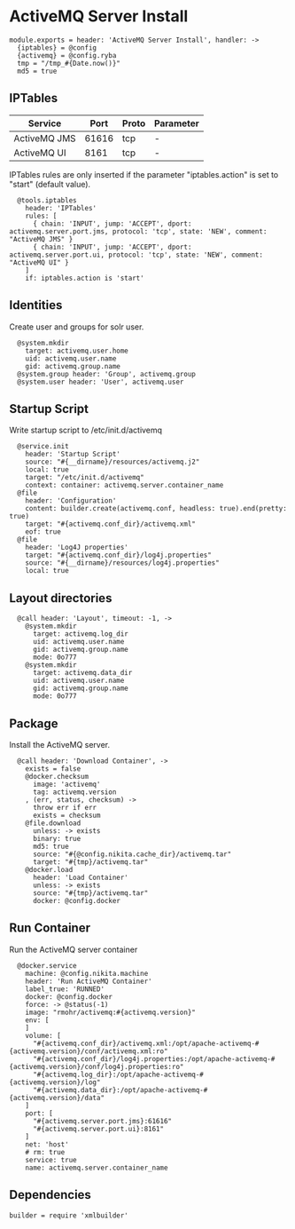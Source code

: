 
# ActiveMQ Server Install

    module.exports = header: 'ActiveMQ Server Install', handler: ->
      {iptables} = @config
      {activemq} = @config.ryba
      tmp = "/tmp_#{Date.now()}"
      md5 = true

## IPTables

| Service      | Port  | Proto | Parameter |
|--------------|-------|-------|-----------|
| ActiveMQ JMS | 61616 | tcp   | -         |
| ActiveMQ UI  |  8161 | tcp   | -         |


IPTables rules are only inserted if the parameter "iptables.action" is set to
"start" (default value).

      @tools.iptables
        header: 'IPTables'
        rules: [
          { chain: 'INPUT', jump: 'ACCEPT', dport: activemq.server.port.jms, protocol: 'tcp', state: 'NEW', comment: "ActiveMQ JMS" }
          { chain: 'INPUT', jump: 'ACCEPT', dport: activemq.server.port.ui, protocol: 'tcp', state: 'NEW', comment: "ActiveMQ UI" }
        ]
        if: iptables.action is 'start'

## Identities

Create user and groups for solr user.

      @system.mkdir
        target: activemq.user.home
        uid: activemq.user.name
        gid: activemq.group.name
      @system.group header: 'Group', activemq.group
      @system.user header: 'User', activemq.user

## Startup Script

Write startup script to /etc/init.d/activemq

      @service.init
        header: 'Startup Script'
        source: "#{__dirname}/resources/activemq.j2"
        local: true
        target: "/etc/init.d/activemq"
        context: container: activemq.server.container_name
      @file
        header: 'Configuration'
        content: builder.create(activemq.conf, headless: true).end(pretty: true)
        target: "#{activemq.conf_dir}/activemq.xml"
        eof: true
      @file
        header: 'Log4J properties'
        target: "#{activemq.conf_dir}/log4j.properties"
        source: "#{__dirname}/resources/log4j.properties"
        local: true

## Layout directories

      @call header: 'Layout', timeout: -1, ->
        @system.mkdir
          target: activemq.log_dir
          uid: activemq.user.name
          gid: activemq.group.name
          mode: 0o777
        @system.mkdir
          target: activemq.data_dir
          uid: activemq.user.name
          gid: activemq.group.name
          mode: 0o777

## Package
Install the ActiveMQ server.

      @call header: 'Download Container', ->
        exists = false
        @docker.checksum
          image: 'activemq'
          tag: activemq.version
        , (err, status, checksum) ->
          throw err if err
          exists = checksum
        @file.download
          unless: -> exists
          binary: true
          md5: true
          source: "#{@config.nikita.cache_dir}/activemq.tar"
          target: "#{tmp}/activemq.tar"
        @docker.load
          header: 'Load Container'
          unless: -> exists
          source: "#{tmp}/activemq.tar"
          docker: @config.docker

## Run Container
Run the ActiveMQ server container

      @docker.service
        machine: @config.nikita.machine
        header: 'Run ActiveMQ Container'
        label_true: 'RUNNED'
        docker: @config.docker
        force: -> @status(-1)
        image: "rmohr/activemq:#{activemq.version}"
        env: [
        ]
        volume: [
          "#{activemq.conf_dir}/activemq.xml:/opt/apache-activemq-#{activemq.version}/conf/activemq.xml:ro"
          "#{activemq.conf_dir}/log4j.properties:/opt/apache-activemq-#{activemq.version}/conf/log4j.properties:ro"
          "#{activemq.log_dir}:/opt/apache-activemq-#{activemq.version}/log"
          "#{activemq.data_dir}:/opt/apache-activemq-#{activemq.version}/data"
        ]
        port: [
          "#{activemq.server.port.jms}:61616"
          "#{activemq.server.port.ui}:8161"
        ]
        net: 'host'
        # rm: true
        service: true
        name: activemq.server.container_name

## Dependencies

    builder = require 'xmlbuilder'

